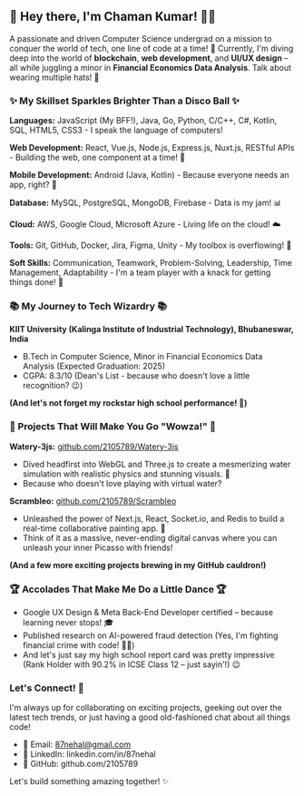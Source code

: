 ## 👋 Hey there, I'm Chaman Kumar! 👨‍💻

A passionate and driven Computer Science undergrad on a mission to conquer the world of tech, one line of code at a time! 🚀 Currently, I'm diving deep into the world of **blockchain**, **web development**, and **UI/UX design** – all while juggling a minor in **Financial Economics Data Analysis**. Talk about wearing multiple hats! 🎩

### ✨ My Skillset Sparkles Brighter Than a Disco Ball ✨

**Languages:** JavaScript (My BFF!), Java, Go, Python, C/C++, C#, Kotlin, SQL, HTML5, CSS3 - I speak the language of computers!

**Web Development:**  React, Vue.js, Node.js, Express.js, Nuxt.js, RESTful APIs -  Building the web, one component at a time! 🧱

**Mobile Development:** Android (Java, Kotlin) -  Because everyone needs an app, right? 📱

**Database:**  MySQL, PostgreSQL, MongoDB, Firebase -  Data is my jam! 📊

**Cloud:** AWS, Google Cloud, Microsoft Azure -  Living life on the cloud! ☁️

**Tools:**  Git, GitHub, Docker, Jira, Figma, Unity - My toolbox is overflowing! 🧰

**Soft Skills:** Communication, Teamwork, Problem-Solving, Leadership, Time Management, Adaptability - I'm a team player with a knack for getting things done! 🤝

### 📚 My Journey to Tech Wizardry 📚

**KIIT University (Kalinga Institute of Industrial Technology), Bhubaneswar, India**

- B.Tech in Computer Science, Minor in Financial Economics Data Analysis (Expected Graduation: 2025)
- CGPA: 8.3/10 (Dean's List - because who doesn't love a little recognition? 😉)

**(And let's not forget my rockstar high school performance! 🌟)**

### 🚀  Projects That Will Make You Go "Wowza!" 🚀

**Watery-3js:** [github.com/2105789/Watery-3js](https://github.com/2105789/Watery-3js)

- Dived headfirst into WebGL and Three.js to create a mesmerizing water simulation with realistic physics and stunning visuals. 🌊
- Because who doesn't love playing with virtual water? 

**Scrambleo:** [github.com/2105789/Scrambleo](https://github.com/2105789/Scrambleo)

- Unleashed the power of Next.js, React, Socket.io, and Redis to build a real-time collaborative painting app. 🎨
- Think of it as a massive, never-ending digital canvas where you can unleash your inner Picasso with friends! 

**(And a few more exciting projects brewing in my GitHub cauldron!)**

### 🏆 Accolades That Make Me Do a Little Dance 🏆

- Google UX Design & Meta Back-End Developer certified – because learning never stops! 🎓
- Published research on AI-powered fraud detection (Yes, I'm fighting financial crime with code! 🕵️‍♂️)
- And let's just say my high school report card was pretty impressive (Rank Holder with 90.2% in ICSE Class 12 – just sayin'!) 😉

### Let's Connect! 👋

I'm always up for collaborating on exciting projects, geeking out over the latest tech trends, or just having a good old-fashioned chat about all things code! 

- 📧 Email: 87nehal@gmail.com
- 💼 LinkedIn: linkedin.com/in/87nehal
- 🐙 GitHub: github.com/2105789 

Let's build something amazing together! ✨
